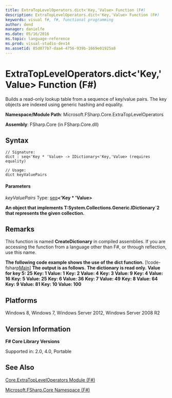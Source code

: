 ```yaml
---
title: ExtraTopLevelOperators.dict<'Key,'Value> Function (F#)
description: ExtraTopLevelOperators.dict<'Key,'Value> Function (F#)
keywords: visual f#, f#, functional programming
author: dend
manager: danielfe
ms.date: 05/16/2016
ms.topic: language-reference
ms.prod: visual-studio-dev14
ms.assetid: 85d077b7-daa4-4756-939b-1669e01925a8 
---
```


# ExtraTopLevelOperators.dict<'Key,'Value> Function (F#)

Builds a read-only lookup table from a sequence of key/value pairs. The key objects are indexed using generic hashing and equality.

**Namespace/Module Path**: Microsoft.FSharp.Core.ExtraTopLevelOperators

**Assembly**: FSharp.Core (in FSharp.Core.dll)


## Syntax

```
// Signature:
dict : seq<'Key * 'Value> -> IDictionary<'Key,'Value> (requires equality)

// Usage:
dict keyValuePairs
```

#### Parameters
*keyValuePairs*
Type: [seq](http://msdn.microsoft.com/en-us/library/2f0c87c6-8a0d-4d33-92a6-10d1d037ce75)**&lt;'Key &#42; 'Value&gt;**



**An object that implements T:System.Collections.Generic.IDictionary&#96;2 that represents the given collection.**
## Remarks
This function is named **CreateDictionary** in compiled assemblies. If you are accessing the function from a language other than F#, or through reflection, use this name.

**The following code example shows the use of the dict function.**
[!code-fsharp[Main](snippets/fscorelib2/snippet1.fs)]
**The output is as follows.**
**The dictionary is read only.**
**Value for key 5: 25**
**Key: 1 Value: 1**
**Key: 2 Value: 4**
**Key: 3 Value: 9**
**Key: 4 Value: 16**
**Key: 5 Value: 25**
**Key: 6 Value: 36**
**Key: 7 Value: 49**
**Key: 8 Value: 64**
**Key: 9 Value: 81**
**Key: 10 Value: 100**
## Platforms
Windows 8, Windows 7, Windows Server 2012, Windows Server 2008 R2


## Version Information
**F# Core Library Versions**

Supported in: 2.0, 4.0, Portable




## See Also
[Core.ExtraTopLevelOperators Module &#40;F&#35;&#41;](Core.ExtraTopLevelOperators-Module-%5BFSharp%5D.md)

[Microsoft.FSharp.Core Namespace &#40;F&#35;&#41;](Microsoft.FSharp.Core-Namespace-%5BFSharp%5D.md)

